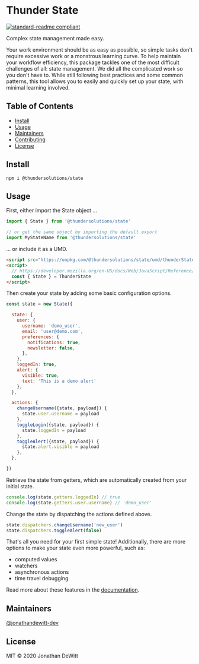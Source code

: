 # Thunder State

[![standard-readme compliant](https://img.shields.io/badge/standard--readme-OK-green.svg?style=flat-square)](https://github.com/RichardLitt/standard-readme)

Complex state management made easy.

Your work environment should be as easy as possible, so simple tasks don't require excessive work or a monstrous learning curve.  To help maintain your workflow efficiency, this package tackles one of the most difficult challenges of all: state management.  We did all the complicated work so you don't have to.  While still following best practices and some common patterns, this tool allows you to easily and quickly set up your state, with minimal learning involved.

## Table of Contents

- [Install](#install)
- [Usage](#usage)
- [Maintainers](#maintainers)
- [Contributing](#contributing)
- [License](#license)

## Install

```
npm i @thundersolutions/state
```

## Usage

First, either import the State object ...
```js
import { State } from '@thundersolutions/state'

// or get the same object by importing the default export
import MyStateName from '@thundersolutions/state'
```
... or include it as a UMD.
```html
<script src="https://unpkg.com/@thundersolutions/state/umd/thunderState.min.js"></script>
<script>
  // https://developer.mozilla.org/en-US/docs/Web/JavaScript/Reference/Operators/Destructuring_assignment#Object_destructuring
  const { State } = ThunderState
</script>
```

Then create your state by adding some basic configuration options.
```js
const state = new State({

  state: {
    user: {
      username: 'demo_user',
      email: 'user@demo.com',
      preferences: {
        notifications: true,
        newsletter: false,
      },
    },
    loggedIn: true,
    alert: {
      visible: true,
      text: 'This is a demo alert'
    },
  },

  actions: {
    changeUsername({state, payload}) {
      state.user.username = payload
    },
    toggleLogin({state, payload}) {
      state.loggedIn = payload
    },
    toggleAlert({state, payload}) {
      state.alert.visible = payload
    },
  },

})
```

Retrieve the state from getters, which are automatically created from your initial state.
```js
console.log(state.getters.loggedIn) // true
console.log(state.getters.user.username) // 'demo_user'
```

Change the state by dispatching the actions defined above.
```js
state.dispatchers.changeUsername('new_user')
state.dispatchers.toggleAlert(false)
```

That's all you need for your first simple state!  Additionally, there are more options to make your state even more powerful, such as:
 * computed values
 * watchers
 * asynchronous actions
 * time travel debugging

Read more about these features in the [documentation](https://github.com/thunder-solutions/thunder-state/wiki).

## Maintainers

[@jonathandewitt-dev](https://github.com/jonathandewitt-dev)

## License

MIT © 2020 Jonathan DeWitt
